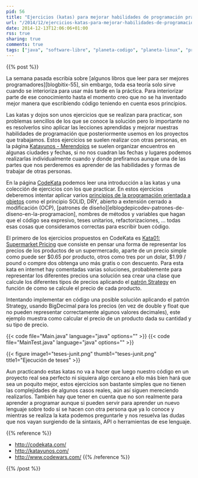 ```yaml
---
pid: 56
title: "Ejercicios (katas) para mejorar habilidades de programación practicando"
url: "/2014/12/ejercicios-katas-para-mejorar-habilidades-de-programacion-practicando/"
date: 2014-12-13T12:06:06+01:00
rss: true
sharing: true
comments: true
tags: ["java", "software-libre", "planeta-codigo", "planeta-linux", "programacion"]
---
```


{{% post %}}

La semana pasada escribía sobre [algunos libros que leer para ser mejores programadores][blogbitix-55], sin embargo, toda esa teoría solo sirve cuando se interioriza para usar más tarde en la práctica. Para interiorizar parte de ese conocimiento hasta el momento creo que no se ha inventado mejor manera que escribiendo código teniendo en cuenta esos principios.

Las katas y dojos son unos ejercicios que se realizan para practicar, son problemas sencillos de los que se conoce la solución pero lo importante no es resolverlos sino aplicar las lecciones aprendidas y mejorar nuestras habilidades de programación que posteriormente usemos en los proyectos que trabajamos. Estos ejercicios se suelen realizar con otras personas, en la página [Katayunos - Merendojos](http://katayunos.com/) se suelen organizar encuentros en algunas ciudades y fechas, si no nos cuadran las fechas y lugares podemos realizarlas individualmente cuando y donde prefiramos aunque una de las partes que nos perderemos es aprender de las habilidades y formas de trabajar de otras personas.

En la página [CodeKata](http://codekata.com/) podemos leer una introducción a las katas y una colección de ejercicios con los que practicar. En estos ejercicios deberemos intentar aplicar varios [principios de la programación orientada a objetos](http://javarevisited.blogspot.com.es/2012/03/10-object-oriented-design-principles.html) como el principio SOLID, DRY, abierto a extensión cerrado a modificación (OCP), [patrones de diseño][elblogdepicodev-patrones-de-diseno-en-la-programacion], nombres de métodos y variables que hagan que el código sea expresivo, teses unitarios, refactorizaciones, ... todas esas cosas que consideramos correctas para escribir buen código.

El primero de los ejercicios propuestos en CodeKata es [Kata01: Supermarket Pricing](http://codekata.com/kata/kata01-supermarket-pricing/) que consiste en pensar una forma de representar los precios de los productos de un supermercado, aparte de un precio simple como puede ser $0.65 por producto, otros como tres por un dolar, $1.99 / pound o compre dos obtenga uno más gratis o con descuento. Para esta kata en internet hay comentadas varias soluciones, probablemente para representar los diferentes precios una solución sea crear una clase que calcule los diferentes tipos de precios aplicando el [patrón Strategy](https://es.wikipedia.org/wiki/Strategy_%28patr%C3%B3n_de_dise%C3%B1o%29) en función de como se calcule el precio de cada producto.

Intentando implementar en código una posible solución aplicando el patrón Strategy, usando BigDecimal para los precios (en vez de double y float que no pueden representar correctamente algunos valores decimales), este ejemplo muestra como calcular el precio de un producto dada su cantidad y su tipo de precio.

{{< code file="Main.java" language="java" options="" >}}
{{< code file="MainTest.java" language="java" options="" >}}

<div class="media">
	{{< figure
    	image1="teses-junit.png" thumb1="teses-junit.png" title1="Ejecución de teses" >}}
</div>

Aun practicando estas katas no va a hacer que luego nuestro código en un proyecto real sea perfecto ni siquiera algo cercano a ello más bien hará que sea un poquito mejor, estos ejercicios son bastante simples que no tienen las complejidades de algunos casos reales, aún así siguen mereciendo realizarlos. También hay que tener en cuenta que no son realmente para aprender a programar aunque si pueden servir para aprender un nuevo lenguaje sobre todo si se hacen con otra persona que ya lo conoce y mientras se realiza la kata podemos preguntarle y nos resuelva las dudas que nos vayan surgiendo de la sintaxis, API o herramientas de ese lenguaje.

{{% reference %}}

* http://codekata.com/<br>
* http://katayunos.com/<br>
* http://www.codewars.com/
{{% /reference %}}

{{% /post %}}
